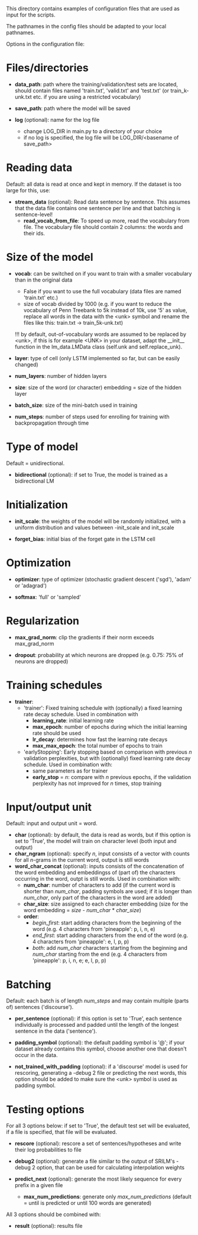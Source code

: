 This directory contains examples of configuration files that are used as input for the scripts.

The pathnames in the config files should be adapted to your local pathnames.

Options in the configuration file:

# Files/directories

* **data_path**: path where the training/validation/test sets are located, should contain files named 'train.txt', 'valid.txt' and 'test.txt' (or train_<size>k-unk.txt etc. if you are using a restricted vocabulary)

* **save_path**: path where the model will be saved

* **log** (optional): name for the log file
  * change LOG_DIR in main.py to a directory of your choice
  * if no log is specified, the log file will be LOG_DIR/\<basename of save_path\>
  
# Reading data

Default: all data is read at once and kept in memory. If the dataset is too large for this, use:

* **stream_data** (optional): Read data sentence by sentence. This assumes that the data file contains one sentence per line and that batching is sentence-level!
  * **read_vocab_from_file**: To speed up more, read the vocabulary from file. The vocabulary file should contain 2 columns: the words and their ids.

# Size of the model

* **vocab**: can be switched on if you want to train with a smaller vocabulary than in the original data
  * False if you want to use the full vocabulary (data files are named 'train.txt' etc.) 
  * size of vocab divided by 1000 (e.g. if you want to reduce the vocabulary of Penn Treebank to 5k instead of 10k, use '5' as value, replace all words in the data with the \<unk\> symbol and rename the files like this: train.txt -> train_5k-unk.txt)
  
  !!! by default, out-of-vocabulary words are assumed to be replaced by \<unk\>, if this is for example \<UNK\> in your dataset, adapt the \_\_init\_\_ function in the lm_data.LMData class (self.unk and self.replace_unk).
* **layer**: type of cell (only LSTM implemented so far, but can be easily changed)
* **num_layers**: number of hidden layers
* **size**: size of the word (or character) embedding = size of the hidden layer
* **batch_size**: size of the mini-batch used in training
* **num_steps**: number of steps used for enrolling for training with backpropagation through time

# Type of model

Default = unidirectional.

* **bidirectional** (optional): if set to True, the model is trained as a bidirectional LM

# Initialization

* **init_scale**: the weights of the model will be randomly initialized, with a uniform distribution and values between -init_scale and init_scale

* **forget_bias**: initial bias of the forget gate in the LSTM cell

# Optimization

* **optimizer**: type of optimizer (stochastic gradient descent ('sgd'), 'adam' or 'adagrad')

* **softmax**: 'full' or 'sampled'

# Regularization

* **max_grad_norm**: clip the gradients if their norm exceeds max_grad_norm

* **dropout**: probability at which neurons are dropped (e.g. 0.75: 75% of neurons are dropped)

# Training schedules

* **trainer**:
  * 'trainer': Fixed training schedule with (optionally) a fixed learning rate decay schedule. Used in combination with
    * **learning_rate**: initial learning rate
    * **max_epoch**: number of epochs during which the initial learning rate should be used
    * **lr_decay**: determines how fast the learning rate decays
    * **max_max_epoch**: the total number of epochs to train
  * 'earlyStopping': Early stopping based on comparison with previous *n* validation perplexities, but with (optionally) fixed learning rate decay schedule. Used in combination with:
    * same parameters as for trainer
    * **early_stop** = *n*: compare with *n* previous epochs, if the validation perplexity has not improved for *n* times, stop training
    
# Input/output unit 

Default: input and output unit = word.

* **char** (optional): by default, the data is read as words, but if this option is set to 'True', the model will train on character level (both input and output)
* **char_ngram** (optional): specify *n*, input consists of a vector with counts for all *n*-grams in the current word, output is still words
* **word_char_concat** (optional): inputs consists of the concatenation of the word embedding and embeddingss of (part of) the characters occurring in the word, outpt is still words. Used in combination with:
  * **num_char**: number of characters to add (if the current word is shorter than *num_char*, padding symbols are used; if it is longer than *num_char*, only part of the characters in the word are added)
  * **char_size**: size assigned to each character embedding (size for the word embedding = *size* - *num_char* * *char_size*)
  * **order**: 
    * *begin_first*: start adding characters from the beginning of the word (e.g. 4 characters from 'pineapple': p, i, n, e)
    * *end_first*: start adding characters from the end of the word (e.g. 4 characters from 'pineapple': e, l, p, p)
    * *both*: add *num_char* characters starting from the beginning and *num_char* starting from the end (e.g. 4 characters from 'pineapple': p, i, n, e; e, l, p, p)

# Batching

Default: each batch is of length *num_steps* and may contain multiple (parts of) sentences ('discourse').

* **per_sentence** (optional): if this option is set to 'True', each sentence individually is processed and padded until the length of the longest sentence in the data ('sentence').

* **padding_symbol** (optional): the default padding symbol is '@'; if your dataset already contains this symbol, choose another one that doesn't occur in the data.

* **not_trained_with_padding** (optional): if a 'discourse' model is used for rescoring, generating a -debug 2 file or predicting the next words, this option should be added to make sure the \<unk\> symbol is used as padding symbol.

# Testing options

For all 3 options below: if set to 'True', the default test set will be evaluated, if a file is specified, that file will be evaluated.

* **rescore** (optional): rescore a set of sentences/hypotheses and write their log probabilities to file

* **debug2** (optional): generate a file similar to the output of SRILM's -debug 2 option, that can be used for calculating interpolation weights

* **predict_next** (optional): generate the most likely sequence for every prefix in a given file
  * **max_num_predictions**: generate only *max_num_predictions* (default = until <eos> is predicted or until 100 words are generated)

All 3 options should be combined with:
* **result** (optional): results file



